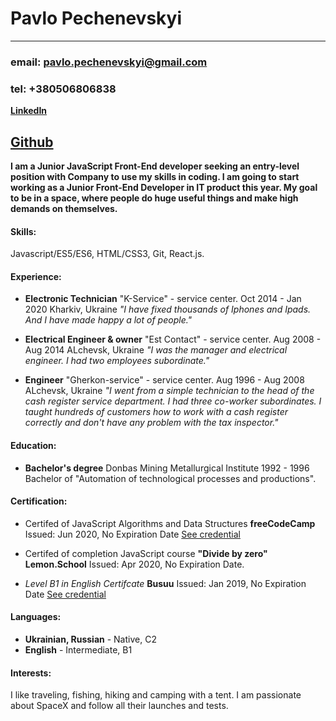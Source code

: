 # Pavlo Pechenevskyi
---
### email: pavlo.pechenevskyi@gmail.com
### tel: +380506806838 
**[LinkedIn](https://www.linkedin.com/in/pavlo-pechenevskyi/)**

**[Github](https://github.com/PechPavlo)**
---
**I am a Junior JavaScript Front-End developer seeking an entry-level position with Company to use my skills in coding. I am going to start working as a Junior Front-End Developer in IT product this year. My goal to be in a space, where people do huge useful things and make high demands on themselves.**
#### Skills:
Javascript/ES5/ES6, HTML/CSS3, Git, React.js.
#### Experience:
* **Electronic Technician**
"K-Service" - service center.
Oct 2014 - Jan 2020
Kharkiv, Ukraine
*"I have fixed thousands of Iphones and Ipads. And I have made
happy a lot of people."*

* **Electrical Engineer & owner**
"Est Contact" - service center.
Aug 2008 - Aug 2014
ALchevsk, Ukraine
*"I was the manager and electrical engineer. I had two employees
subordinate."*

* **Engineer**
"Gherkon-service" - service center.
Aug 1996 - Aug 2008
ALchevsk, Ukraine
*"I went from a simple technician to the head of the cash register
service department. I had three co-worker subordinates. I
taught hundreds of customers how to work with a cash register
correctly and don't have any problem with the tax inspector."*

#### Education:
* **Bachelor's degree**
Donbas Mining Metallurgical Institute
1992 - 1996
Bachelor of "Automation of technological processes and
productions".

#### Certification:
 * Certifed of JavaScript Algorithms and Data Structures
**freeCodeCamp**
Issued: Jun 2020, No Expiration Date
[See credential](https://www.freecodecamp.org/certification/fcc717b889c-4c74-4708-9946-4286c2145a50/javascript-algorithms-and-data-structures)

* Certifed of completion JavaScript course **"Divide by zero"**
**Lemon.School**
Issued: Apr 2020, No Expiration Date.

* *Level B1 in English Certifcate*
**Busuu**
Issued: Jan 2019, No Expiration Date
[See credential](https://api.busuu.com/anon/certificates/309b1c1cc18b14b380e932d69eb99456)

#### Languages:
* **Ukrainian, Russian** - Native, C2
* **English** - Intermediate, B1

#### Interests:
  I like traveling, fishing, hiking and camping with a tent.
I am passionate about SpaceX and follow all their launches and
tests.